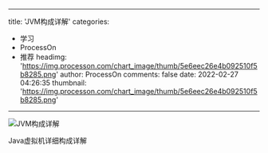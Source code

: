 
---
title: 'JVM构成详解'
categories: 
 - 学习
 - ProcessOn
 - 推荐
headimg: 'https://img.processon.com/chart_image/thumb/5e6eec26e4b092510f5b8285.png'
author: ProcessOn
comments: false
date: 2022-02-27 04:26:35
thumbnail: 'https://img.processon.com/chart_image/thumb/5e6eec26e4b092510f5b8285.png'
---

<div>   
<img class="thumb" alt="JVM构成详解" src="https://img.processon.com/chart_image/thumb/5e6eec26e4b092510f5b8285.png" referrerpolicy="no-referrer">
<p>Java虚拟机详细构成详解</p>  
</div>
            
